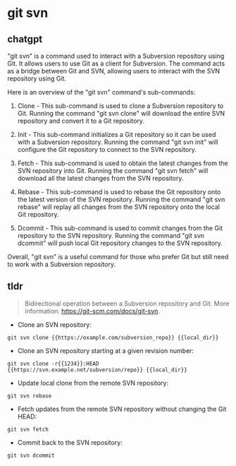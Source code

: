 # git svn 
## chatgpt 
"git svn" is a command used to interact with a Subversion repository using Git. It allows users to use Git as a client for Subversion. The command acts as a bridge between Git and SVN, allowing users to interact with the SVN repository using Git.

Here is an overview of the "git svn" command's sub-commands:

1. Clone - This sub-command is used to clone a Subversion repository to Git. Running the command "git svn clone" will download the entire SVN repository and convert it to a Git repository.

2. Init - This sub-command initializes a Git repository so it can be used with a Subversion repository. Running the command "git svn init" will configure the Git repository to connect to the SVN repository.

3. Fetch - This sub-command is used to obtain the latest changes from the SVN repository into Git. Running the command "git svn fetch" will download all the latest changes from the SVN repository.

4. Rebase - This sub-command is used to rebase the Git repository onto the latest version of the SVN repository. Running the command "git svn rebase" will replay all changes from the SVN repository onto the local Git repository.

5. Dcommit - This sub-command is used to commit changes from the Git repository to the SVN repository. Running the command "git svn dcommit" will push local Git repository changes to the SVN repository.

Overall, "git svn" is a useful command for those who prefer Git but still need to work with a Subversion repository. 

## tldr 
 
> Bidirectional operation between a Subversion repository and Git.
> More information: <https://git-scm.com/docs/git-svn>.

- Clone an SVN repository:

`git svn clone {{https://example.com/subversion_repo}} {{local_dir}}`

- Clone an SVN repository starting at a given revision number:

`git svn clone -r{{1234}}:HEAD {{https://svn.example.net/subversion/repo}} {{local_dir}}`

- Update local clone from the remote SVN repository:

`git svn rebase`

- Fetch updates from the remote SVN repository without changing the Git HEAD:

`git svn fetch`

- Commit back to the SVN repository:

`git svn dcommit`
